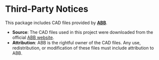 # Third-Party Notices

This package includes CAD files provided by [**ABB**](https://new.abb.com/products/robotics/robots). 
- **Source**: The CAD files used in this project were downloaded from the official [ABB website](https://new.abb.com/products/robotics/robots).
- **Attribution**: ABB is the rightful owner of the CAD files. Any use, redistribution, or modification of these files must include attribution to ABB.